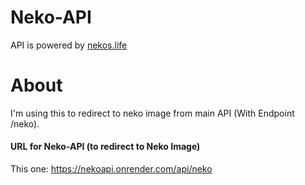 # Neko-API
API is powered by [nekos.life](https://nekos.life)

# About
I'm using this to redirect to neko image from main API (With Endpoint /neko).

#### URL for Neko-API (to redirect to Neko Image)
This one: https://nekoapi.onrender.com/api/neko
